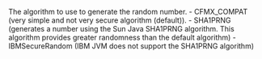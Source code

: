 The algorithm to use to generate the random number.
			- CFMX_COMPAT (very simple and not very secure algorithm (default)).
            - SHA1PRNG (generates a number using the Sun Java SHA1PRNG algorithm. This algorithm provides greater randomness than the default algorithm)
            - IBMSecureRandom (IBM JVM does not support the SHA1PRNG algorithm)